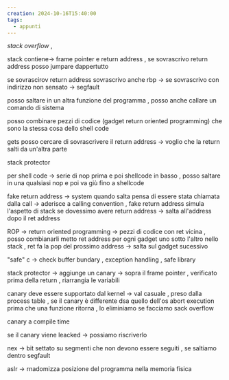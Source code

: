 ```yaml
---
creation: 2024-10-16T15:40:00
tags:
  - appunti
---
```

*stack overflow* , 

stack contiene-> frame pointer e return address , se sovrascrivo return address posso jumpare dappertutto 

se sovrascirov return address sovrascrivo anche rbp -> se sovrascrivo con indirizzo non sensato -> segfault 

posso saltare in un altra funzione del programma , posso anche callare un comando di sistema

posso combinare pezzi di codice (gadget return oriented programming) che sono la stessa cosa dello shell code

gets posso cercare di sovrascrivere il return address -> voglio che la return salti da un'altra parte 

stack protector

per shell code -> serie di nop prima e poi shellcode in basso , posso saltare in una qualsiasi nop e poi va giù fino a shellcode 

fake return address -> system quando salta pensa di essere stata chiamata dalla call -> aderisce a calling convention , fake return address simula l'aspetto di stack se dovessimo avere return address -> salta all'address dopo il ret address 

ROP -> return oriented programming -> pezzi di codice con ret vicina  , posso combianarli metto ret address per ogni gadget uno sotto l'altro nello stack , ret fa la pop del prossimo address -> salta sul gadget sucessivo 

"safe" c -> check buffer bundary , exception handling , safe library

stack protector -> aggiunge un canary -> sopra il frame pointer , verificato prima della return , riarrangia le variabili 

canary deve essere supportato dal kernel -> val casuale , preso dalla process table , se il canary è differente dsa quello dell'os abort execution prima che una funzione ritorna , lo eliminiamo se facciamo sack overflow 

canary  a compile time

se il canary viene leacked -> possiamo riscriverlo 

nex -> bit settato su segmenti che non devono essere seguiti , se saltiamo dentro segfault

aslr -> rnadomizza posizione del programma nella memoria fisica 